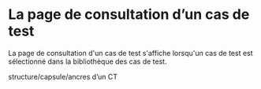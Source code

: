 # La page de consultation d’un cas de test

La page de consultation d'un cas de test s'affiche lorsqu'un cas de test est sélectionné dans la bibliothèque des cas de test.



structure/capsule/ancres d’un CT
<!--stackedit_data:
eyJoaXN0b3J5IjpbLTEwNTk1MDM3ODYsLTIwNjQ1MTAzNzJdfQ
==
-->
